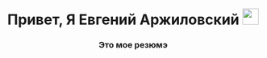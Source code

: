 <h1 align="center">Привет, Я Евгений Аржиловский
<img src="https://github.com/blackcater/blackcater/raw/main/images/Hi.gif" height="32"/></h1>
<h3 align="center">Это мое резюмэ</h3>

